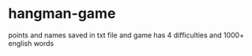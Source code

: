 # hangman-game

points and names saved in txt file and game has 4 difficulties and 1000+ english words







